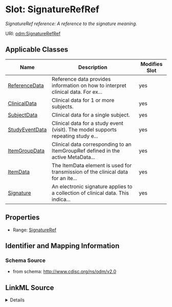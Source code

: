 # Slot: SignatureRefRef


_SignatureRef reference: A reference to the signature meaning._



URI: [odm:SignatureRefRef](http://www.cdisc.org/ns/odm/v2.0/SignatureRefRef)



<!-- no inheritance hierarchy -->




## Applicable Classes

| Name | Description | Modifies Slot |
| --- | --- | --- |
[ReferenceData](ReferenceData.md) | Reference data provides information on how to interpret clinical data. For ex... |  yes  |
[ClinicalData](ClinicalData.md) | Clinical data for 1 or more subjects. |  yes  |
[SubjectData](SubjectData.md) | Clinical data for a single subject. |  yes  |
[StudyEventData](StudyEventData.md) | Clinical data for a study event (visit). The model supports repeating study e... |  yes  |
[ItemGroupData](ItemGroupData.md) | Clinical data corresponding to an ItemGroupRef defined in the active MetaData... |  yes  |
[ItemData](ItemData.md) | The ItemData element is used for transmission of the clinical data for an ite... |  yes  |
[Signature](Signature.md) | An electronic signature applies to a collection of clinical data. This indica... |  yes  |







## Properties

* Range: [SignatureRef](SignatureRef.md)





## Identifier and Mapping Information







### Schema Source


* from schema: http://www.cdisc.org/ns/odm/v2.0




## LinkML Source

<details>
```yaml
name: SignatureRefRef
description: 'SignatureRef reference: A reference to the signature meaning.'
from_schema: http://www.cdisc.org/ns/odm/v2.0
rank: 1000
identifier: false
alias: SignatureRefRef
domain_of:
- ReferenceData
- ClinicalData
- SubjectData
- StudyEventData
- ItemGroupData
- ItemData
- Signature
range: SignatureRef

```
</details>